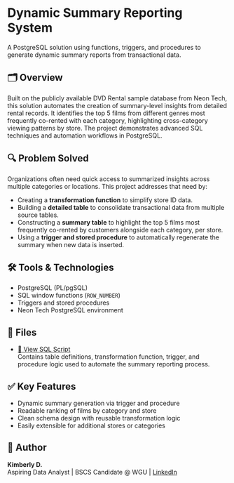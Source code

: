 # Dynamic Summary Reporting System

A PostgreSQL solution using functions, triggers, and procedures to generate dynamic summary reports from transactional data.

## 🗂️ Overview

Built on the publicly available DVD Rental sample database from Neon Tech, this solution automates the creation of summary-level insights from detailed rental records. It identifies the top 5 films from different genres most frequently co-rented with each category, highlighting cross-category viewing patterns by store. The project demonstrates advanced SQL techniques and automation workflows in PostgreSQL.

## 🔍 Problem Solved

Organizations often need quick access to summarized insights across multiple categories or locations. This project addresses that need by:

- Creating a **transformation function** to simplify store ID data.
- Building a **detailed table** to consolidate transactional data from multiple source tables.
- Constructing a **summary table** to highlight the top 5 films most frequently co-rented by customers alongside each category, per store.
- Using a **trigger and stored procedure** to automatically regenerate the summary when new data is inserted.

## 🛠️ Tools & Technologies

- PostgreSQL (PL/pgSQL)
- SQL window functions (`ROW_NUMBER`)
- Triggers and stored procedures
- Neon Tech PostgreSQL environment

## 📁 Files

- [📄 View SQL Script](https://github.com/Not-Your-Mother/dynamic-summary-reporting/blob/main/dynamic-summary-reporting.sql)  
  Contains table definitions, transformation function, trigger, and procedure logic used to automate the summary reporting process.

## ✅ Key Features

- Dynamic summary generation via trigger and procedure
- Readable ranking of films by category and store
- Clean schema design with reusable transformation logic
- Easily extensible for additional stores or categories

## 👤 Author

**Kimberly D.**  
Aspiring Data Analyst | BSCS Candidate @ WGU | [LinkedIn](https://www.linkedin.com/in/kimberly-d/)  
